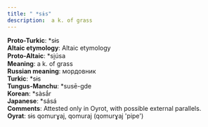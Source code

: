 ```yaml
---
title: " *sɨs"
description:  a k. of grass
---
```


<strong>Proto-Turkic</strong>:  *sɨs<br>
<strong>Altaic etymology</strong>:  Altaic etymology<br>
<strong> Proto-Altaic</strong>:  *si̯úsa<br>
<strong>Meaning</strong>:  a k. of grass<br>
<strong>Russian meaning</strong>:  мордовник<br>
<strong>Turkic</strong>:  *sɨs<br>
<strong>Tungus-Manchu</strong>:  *susē-gde<br>
<strong>Korean</strong>:  *sàsắr<br>
<strong>Japanese</strong>:  *sásá<br>
<strong>Comments</strong>:  Attested only in Oyrot, with possible external parallels.<br>
<strong>Oyrat</strong>:  sɨs qomurɣaj, qomuraj (qomurɣaj 'pipe')<br>


